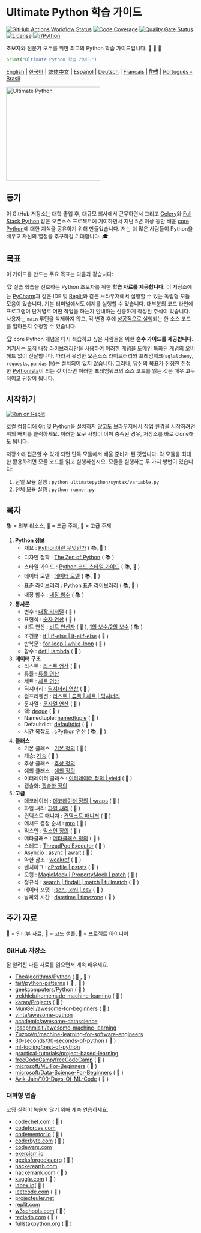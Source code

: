 # Ultimate Python 학습 가이드

[![GitHub Actions Workflow Status](https://img.shields.io/github/actions/workflow/status/huangsam/ultimate-python/ci.yml)](https://github.com/huangsam/ultimate-python/actions)
[![Code Coverage](https://img.shields.io/codecov/c/github/huangsam/ultimate-python)](https://codecov.io/gh/huangsam/ultimate-python)
[![Quality Gate Status](https://img.shields.io/sonar/quality_gate/huangsam_ultimate-python?server=https%3A%2F%2Fsonarcloud.io)](https://sonarcloud.io/dashboard?id=huangsam_ultimate-python)
[![License](https://img.shields.io/github/license/huangsam/ultimate-python)](https://github.com/huangsam/ultimate-python/blob/main/LICENSE)
[![r/Python](https://img.shields.io/badge/reddit-original_post-red)](https://www.reddit.com/r/Python/comments/inllmf/ultimate_python_study_guide/)

초보자와 전문가 모두를 위한 최고의 Python 학습 가이드입니다. 🐍 🐍 🐍

```python
print("Ultimate Python 학습 가이드")
```

[English](README.md) |
[한국어](README.ko.md) |
[繁体中文](README.zh_tw.md) |
[Español](README.es.md) |
[Deutsch](README.de.md) |
[Français](README.fr.md) |
[हिन्दी](README.hi.md) |
[Português - Brasil](README.pt_br.md)

<img src="images/ultimatepython.webp" alt="Ultimate Python" width="250px" />

## 동기

이 GitHub 저장소는 대학 졸업 후, 대규모 회사에서 근무하면서
그리고 [Celery](https://github.com/celery/celery)와 [Full Stack Python](https://github.com/mattmakai/fullstackpython.com) 같은 오픈소스 프로젝트에 기여하면서
지난 5년 이상 동안 배운 [core Python](https://www.python.org/)에 대한 지식을 공유하기 위해 만들었습니다.
저는 더 많은 사람들이 Python을 배우고 자신의 열정을 추구하길 기대합니다. 🎓

## 목표

이 가이드를 만드는 주요 목표는 다음과 같습니다:

🏆 실습 학습을 선호하는 Python 초보자를 위한 **학습 자료를 제공합니다.**
이 저장소에는 [PyCharm](https://www.jetbrains.com/pycharm/)과 같은 IDE 및 [Replit](https://replit.com/languages/python3)와 같은 브라우저에서 실행할 수 있는 독립형 모듈 모음이 있습니다. 기본 터미널에서도 예제를 실행할 수 있습니다.
대부분의 코드 라인에 프로그램이 단계별로 어떤 작업을 하는지 안내하는 신중하게 작성된 주석이 있습니다.
사용자는 `main` 루틴을 삭제하지 않고, 각 변경 후에 [성공적으로 실행](runner.py)되는 한 소스 코드를 얼마든지 수정할 수 있습니다.

🏆 core Python 개념을 다시 복습하고 싶은 사람들을 위한 **순수 가이드를 제공합니다.**
여기서는 오직 [내장 라이브러리](https://docs.python.org/3/library/)만을 사용하여 이러한 개념을 도메인 특화된 개념의 오버헤드 없이 전달합니다.
따라서 유명한 오픈소스 라이브러리와 프레임워크(`sqlalchemy`, `requests`, `pandas` 등)는 설치되어 있지 않습니다.
그러나, 당신의 목표가 진정한 진정한 [Pythonista](https://www.urbandictionary.com/define.php?term=pythonista)이 되는 것 이라면 이러한 프레임워크의 소스 코드를 읽는 것은 매우 고무적이고 권장이 됩니다.

## 시작하기

[![Run on Replit](https://replit.com/badge/github/huangsam/ultimate-python)](https://replit.com/github/huangsam/ultimate-python)

로컬 컴퓨터에 Git 및 Python을 설치하지 않고도 브라우저에서 작업 환경을 시작하려면 위의 배지를 클릭하세요. 이러한
요구 사항이 이미 충족된 경우, 저장소를 바로 clone해도 됩니다.

저장소에 접근할 수 있게 되면 단독 모듈에서 배울 준비가 된 것입니다. 각 모듈을 최대한 활용하려면 모듈 코드를
읽고 실행하십시오. 모듈을 실행하는 두 가지 방법이 있습니다:

1. 단일 모듈 실행 : `python ultimatepython/syntax/variable.py`
2. 전체 모듈 실행 : `python runner.py`

## 목차

📚 = 외부 리소스,
🍰 = 초급 주제,
🤯 = 고급 주제

1. **Python 정보**
    - 개요 : [Python이란 무엇인가](https://github.com/trekhleb/learn-python/blob/master/src/getting_started/what_is_python.md) ( 📚, 🍰 )
    - 디자인 철학 : [The Zen of Python](https://www.python.org/dev/peps/pep-0020/) ( 📚 )
    - 스타일 가이드 : [Python 코드 스타일 가이드](https://www.python.org/dev/peps/pep-0008/) ( 📚, 🤯 )
    - 데이터 모델 : [데이터 모델](https://docs.python.org/3/reference/datamodel.html) ( 📚, 🤯 )
    - 표준 라이브러리 : [Python 표준 라이브러리](https://docs.python.org/3/library/) ( 📚, 🤯 )
    - 내장 함수 : [내장 함수](https://docs.python.org/3/library/functions.html) ( 📚 )
2. **통사론**
    - 변수 : [내장 리터럴](ultimatepython/syntax/variable.py) ( 🍰 )
    - 표현식 : [숫자 연산](ultimatepython/syntax/expression.py) ( 🍰 )
    - 비트 연산 : [비트 연산자](ultimatepython/syntax/bitwise.py) ( 🍰 ), [1의 보수/2의 보수](https://www.geeksforgeeks.org/difference-between-1s-complement-representation-and-2s-complement-representation-technique/) ( 📚 )
    - 조건문 : [if | if-else | if-elif-else](ultimatepython/syntax/conditional.py) ( 🍰 )
    - 반복문 : [for-loop | while-loop](ultimatepython/syntax/loop.py) ( 🍰 )
    - 함수 : [def | lambda](ultimatepython/syntax/function.py) ( 🍰 )
3. **데이터 구조**
    - 리스트 : [리스트 연산](ultimatepython/data_structures/list.py) ( 🍰 )
    - 튜플 : [튜플 연산](ultimatepython/data_structures/tuple.py)
    - 세트 : [세트 연산](ultimatepython/data_structures/set.py)
    - 딕셔너리 : [딕셔너리 연산](ultimatepython/data_structures/dict.py) ( 🍰 )
    - 컴프리헨션 : [리스트 | 튜플 | 세트 | 딕셔너리](ultimatepython/data_structures/comprehension.py)
    - 문자열 : [문자열 연산](ultimatepython/data_structures/string.py) ( 🍰 )
    - 덱: [deque](ultimatepython/data_structures/deque.py) ( 🤯 )
    - Namedtuple: [namedtuple](ultimatepython/data_structures/namedtuple.py) ( 🤯 )
    - Defaultdict: [defaultdict](ultimatepython/data_structures/defaultdict.py) ( 🤯 )
    - 시간 복잡도 : [cPython 연산](https://wiki.python.org/moin/TimeComplexity) ( 📚, 🤯 )
4. **클래스**
    - 기본 클래스 : [기본 정의](ultimatepython/classes/basic_class.py) ( 🍰 )
    - 계승: [계승](ultimatepython/classes/inheritance.py) ( 🍰 )
    - 추상 클래스 : [추상 정의](ultimatepython/classes/abstract_class.py)
    - 예외 클래스 : [예외 정의](ultimatepython/classes/exception_class.py)
    - 이터레이터 클래스 : [이터레이터 정의 | yield](ultimatepython/classes/iterator_class.py) ( 🤯 )
    - 캡슐화: [캡슐화 정의](ultimatepython/classes/encapsulation.py)
5. **고급**
    - 데코레이터 : [데코레이터 정의 | wraps](ultimatepython/advanced/decorator.py) ( 🤯 )
    - 파일 처리: [파일 처리](ultimatepython/advanced/file_handling.py) ( 🤯 )
    - 컨텍스트 매니저 : [컨텍스트 매니저](ultimatepython/advanced/context_manager.py) ( 🤯 )
    - 메서드 결정 순서 : [mro](ultimatepython/advanced/mro.py) ( 🤯 )
    - 믹스인 : [믹스인 정의](ultimatepython/advanced/mixin.py) ( 🤯 )
    - 메타클래스 : [메타클래스 정의](ultimatepython/advanced/meta_class.py) ( 🤯 )
    - 스레드 : [ThreadPoolExecutor](ultimatepython/advanced/thread.py) ( 🤯 )
    - Asyncio : [async | await](ultimatepython/advanced/async.py) ( 🤯 )
    - 약한 참조 : [weakref](ultimatepython/advanced/weak_ref.py) ( 🤯 )
    - 벤치마크 : [cProfile | pstats](ultimatepython/advanced/benchmark.py) ( 🤯 )
    - 모킹 : [MagicMock | PropertyMock | patch](ultimatepython/advanced/mocking.py) ( 🤯 )
    - 정규식 : [search | findall | match | fullmatch](ultimatepython/advanced/regex.py) ( 🤯 )
    - 데이터 포맷 : [json | xml | csv](ultimatepython/advanced/data_format.py) ( 🤯 )
    - 날짜와 시간 : [datetime | timezone](ultimatepython/advanced/date_time.py) ( 🤯 )

## 추가 자료

👔 = 인터뷰 자료,
🧪 = 코드 샘플,
🧠 = 프로젝트 아이디어

### GitHub 저장소

잘 알려진 다른 자료를 읽으면서 계속 배우세요.

- [TheAlgorithms/Python](https://github.com/TheAlgorithms/Python) ( 👔 , 🧪 )
- [faif/python-patterns](https://github.com/faif/python-patterns) ( 👔 , 🧪 )
- [geekcomputers/Python](https://github.com/geekcomputers/Python) ( 🧪 )
- [trekhleb/homemade-machine-learning](https://github.com/trekhleb/homemade-machine-learning) ( 🧪 )
- [karan/Projects](https://github.com/karan/Projects) ( 🧠 )
- [MunGell/awesome-for-beginners](https://github.com/MunGell/awesome-for-beginners) ( 🧠 )
- [vinta/awesome-python](https://github.com/vinta/awesome-python)
- [academic/awesome-datascience](https://github.com/academic/awesome-datascience)
- [josephmisiti/awesome-machine-learning](https://github.com/josephmisiti/awesome-machine-learning)
- [ZuzooVn/machine-learning-for-software-engineers](https://github.com/ZuzooVn/machine-learning-for-software-engineers)
- [30-seconds/30-seconds-of-python](https://github.com/30-seconds/30-seconds-of-python) ( 🧪 )
- [ml-tooling/best-of-python](https://github.com/ml-tooling/best-of-python)
- [practical-tutorials/project-based-learning](https://github.com/practical-tutorials/project-based-learning#python)
- [freeCodeCamp/freeCodeCamp](https://github.com/freeCodeCamp/freeCodeCamp) ( 👔 )
- [microsoft/ML-For-Beginners](https://github.com/microsoft/ML-For-Beginners) ( 🧪 )
- [microsoft/Data-Science-For-Beginners](https://github.com/microsoft/Data-Science-For-Beginners) ( 🧪 )
- [Avik-Jain/100-Days-Of-ML-Code](https://github.com/Avik-Jain/100-Days-Of-ML-Code) ( 🧪 )

### 대화형 연습

코딩 실력이 녹슬지 않기 위해 계속 연습하세요.

- [codechef.com](https://www.codechef.com/) ( 👔 )
- [codeforces.com](https://codeforces.com/)
- [codementor.io](https://www.codementor.io) ( 🧠 )
- [coderbyte.com](https://www.coderbyte.com/) ( 👔 )
- [codewars.com](https://www.codewars.com/)
- [exercism.io](https://exercism.io/)
- [geeksforgeeks.org](https://www.geeksforgeeks.org/) ( 👔 )
- [hackerearth.com](https://www.hackerearth.com/)
- [hackerrank.com](https://www.hackerrank.com/) ( 👔 )
- [kaggle.com](https://www.kaggle.com/) ( 🧠 )
- [labex.io](https://labex.io/exercises/python)( 🧪 )
- [leetcode.com](https://leetcode.com/) ( 👔 )
- [projecteuler.net](https://projecteuler.net/)
- [replit.com](https://replit.com/)
- [w3schools.com](https://www.w3schools.com/python/) ( 🧪 )
- [teclado.com](https://teclado.com/30-days-of-python/#prerequisites) ( 👔 )
- [fullstakpython.org](https://fullstackpython.org/) ( 🧪 )
